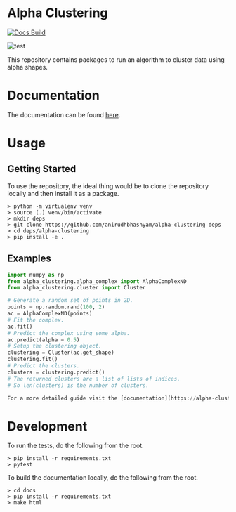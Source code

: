 # Alpha Clustering

[![Docs Build](https://readthedocs.org/projects/alpha-clustering/badge/?version=latest)](https://alpha-clustering.readthedocs.io/en/latest/?badge=latest)

![test](https://github.com/anirudhbhashyam/alpha-clustering/actions/workflows/test.yml/badge.svg)

This repository contains packages to run an algorithm to cluster data using alpha shapes.


# Documentation
The documentation can be found [here](https://alpha-clustering.readthedocs.io/en/latest/).


# Usage 

## Getting Started
To use the repository, the ideal thing would be to clone the repository locally and then install it as a package.
```
> python -m virtualenv venv
> source (.) venv/bin/activate
> mkdir deps
> git clone https://github.com/anirudhbhashyam/alpha-clustering deps
> cd deps/alpha-clustering
> pip install -e .
```

## Examples
```python
import numpy as np
from alpha_clustering.alpha_complex import AlphaComplexND
from alpha_clustering.cluster import Cluster

# Generate a random set of points in 2D.
points = np.random.rand(100, 2)
ac = AlphaComplexND(points)
# Fit the complex.
ac.fit()
# Predict the complex using some alpha.
ac.predict(alpha = 0.5)
# Setup the clustering object.
clustering = Cluster(ac.get_shape)
clustering.fit()
# Predict the clusters.
clusters = clustering.predict()
# The returned clusters are a list of lists of indices.
# So len(clusters) is the number of clusters.

For a more detailed guide visit the [documentation](https://alpha-clustering.readthedocs.io/en/latest/).
```


# Development
To run the tests, do the following from the root.
```
> pip install -r requirements.txt
> pytest
```

To build the documentation locally, do the following from the root.
```
> cd docs
> pip install -r requirements.txt
> make html
```

```
